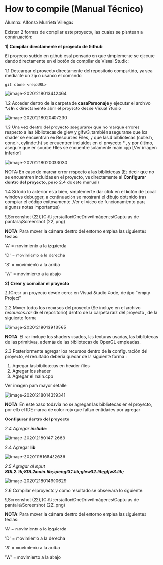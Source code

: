 # How to compile (Manual Técnico)



Alumno: Alfonso Murrieta Villegas 



Existen 2 formas de compilar este proyecto, las cuales se plantean a continuación:



**1) Compilar directamente el proyecto de Github**

El proyecto subido en github está pensado en que simplemente se ejecute dando directamente en el botón de compilar de Visual Studio:

1.1 Descargar el proyecto directamente del repositorio compartido, ya sea mediante un zip o usando el comando 

```shell
git clone <repoURL>
```

![image-20201218013442464](C:\Users\alfon\AppData\Roaming\Typora\typora-user-images\image-20201218013442464.png)



1.2 Acceder dentro de la carpeta de **casaPersonaje** y ejecutar el archivo **\*.sln** o directamente abrir el proyecto desde Visual Studio

![image-20201218020407230](C:\Users\alfon\AppData\Roaming\Typora\typora-user-images\image-20201218020407230.png)



1.3 Una vez dentro del proyecto asegurarse que no marque errores respecto a las bibliotecas de glew y glfw3, también asegurarse que los shader se encuentran en Resources Files, y que las 4 bibliotecas (cube.h, cone.h, cylinder.h) se encuentren incluidos en el proyecto * , y por último, asegure que en source FIles se encuentre solamente main.cpp [Ver imagen inferior]

![image-20201218020033030](C:\Users\alfon\AppData\Roaming\Typora\typora-user-images\image-20201218020033030.png)

NOTA: En caso de marcar error respecto a las bibliotecas (Es decir que no se encuentren incluidas en el proyecto, ve directamente al **Configurar dentro del  proyecto**, paso 2.4 de este manual)



1.4 Si todo lo anterior está bien, simplemente dar click en el botón de Local windows debugger, a continuación se mostrará el dibujo obtenido tras compilar el código exitosamente (Ver el video de funcionamiento para algunas notas importantes)

![Screenshot (22)](C:\Users\alfon\OneDrive\Imágenes\Capturas de pantalla\Screenshot (22).png)



**NOTA**: Para mover la cámara dentro del entorno emplea las siguientes teclas:

'A' = movimiento a la izquierda

'D' = movimiento a la derecha

'S' = movimiento a la arriba

'W' = movimiento a la abajo





**2) Crear y compilar el proyecto**

2.1Crear un proyecto desde ceros en Visual Studio Code, de tipo "empty Project"

2.2 Mover todos los recursos del proyecto (Se incluye en el archivo *resources.rar* de el repositorio) dentro de la carpeta raíz del proyecto , de la siguiente forma

![image-20201218013943565](C:\Users\alfon\AppData\Roaming\Typora\typora-user-images\image-20201218013943565.png)

**NOTA:** El rar incluye los shaders usados, las texturas usadas, las bibliotecas de las primitivas, además de las bibliotecas de OpenGL empleadas.



2.3 Posteriormente agregar los recursos dentro de la configuración del proyecto, el resultado debería quedar de la siguiente forma :

1. Agregar las bibliotecas en header files
2. Agregar los shader 
3. Agregar el main.cpp

Ver imagen para mayor detalle

![image-20201218014359341](C:\Users\alfon\AppData\Roaming\Typora\typora-user-images\image-20201218014359341.png)

**NOTA**: En este paso todavía no se agregan las bibliotecas en el proyecto, por ello el IDE marca de color rojo que faltan entidades por agregar



**Configurar dentro del  proyecto**

*2.4 Agregar **include***:

![image-20201218014712683](C:\Users\alfon\AppData\Roaming\Typora\typora-user-images\image-20201218014712683.png)



2.4 Agregar **lib:**

![image-20201118165432636](C:\Users\alfon\AppData\Roaming\Typora\typora-user-images\image-20201118165432636.png)



*2.5 Agregar al input **SDL2.lib;SDL2main.lib;opengl32.lib;glew32.lib;glfw3.lib;*** 

![image-20201218014900629](C:\Users\alfon\AppData\Roaming\Typora\typora-user-images\image-20201218014900629.png)



2.6 Compilar el proyecto y como resultado se observará lo siguiente:

![Screenshot (22)](C:\Users\alfon\OneDrive\Imágenes\Capturas de pantalla\Screenshot (22).png)



**NOTA**: Para mover la cámara dentro del entorno emplea las siguientes teclas:

'A' = movimiento a la izquierda

'D' = movimiento a la derecha

'S' = movimiento a la arriba

'W' = movimiento a la abajo